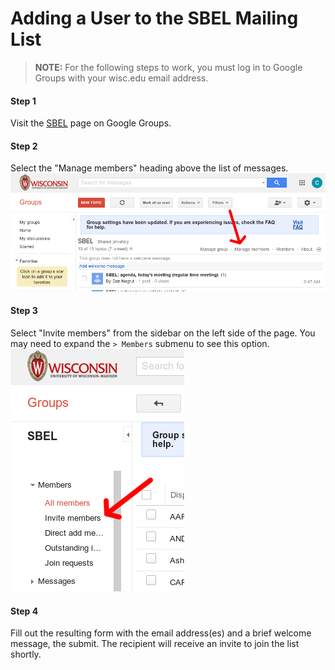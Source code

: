 # Adding a User to the SBEL Mailing List

> **NOTE:** For the following steps to work, you must log in to Google Groups with your wisc.edu email address.

#### Step 1
Visit the [SBEL](https://groups.google.com/a/g-groups.wisc.edu/forum/#!forum/sbel) page on Google Groups.

#### Step 2
Select the "Manage members" heading above the list of messages.
![Manage Members](/images/communication/ggroups_manage_members.png)

#### Step 3
Select "Invite members" from the sidebar on the left side of the page. You may need to expand the `> Members` submenu to see this option.
![Invite members](/images/communication/ggroups_invite_members.png)

#### Step 4
Fill out the resulting form with the email address(es) and a brief welcome message, the submit. The recipient will receive an invite to join the list shortly.
